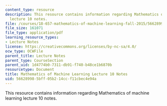 ```yaml
---
content_type: resource
description: This resource contains information regarding Mathematics of machine learning
  lecture 10 notes.
file: /courses/18-657-mathematics-of-machine-learning-fall-2015/566289985bff05b214ccf11cbec4e94a_MIT18_657F15_L10.pdf
file_size: 161071
file_type: application/pdf
learning_resource_types:
- Lecture Notes
license: https://creativecommons.org/licenses/by-nc-sa/4.0/
ocw_type: OCWFile
parent_title: Lecture Notes
parent_type: CourseSection
parent_uid: 1d4774b0-7311-db91-f740-b48ce1b6870b
resourcetype: Document
title: Mathematics of Machine Learning Lecture 10 Notes
uid: 56628998-5bff-05b2-14cc-f11cbec4e94a
---
```

This resource contains information regarding Mathematics of machine learning lecture 10 notes.